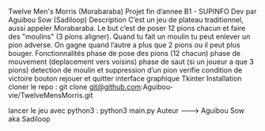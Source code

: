 Twelve Men's Morris (Morabaraba)
Projet fin d’annee B1 - SUPINFO
Dev par Aguibou Sow (Sadiloop)
Description
C’est un jeu de plateau traditionnel, aussi appeler Morabaraba.
Le but c’est de poser 12 pions chacun et faire des "moulins" (3 pions aligner).
Quand tu fait un moulin tu peut enlever un pion adverse.
On gagne quand l’autre a plus que 2 pions ou il peut plus bouger.
Fonctionnalités
phase de pose des pions (12 chacun)
phase de mouvement (deplacement vers voisins)
phase de saut (si un joueur a que 3 pions)
detection de moulin et suppression d’un pion
verifie condition de victoire
bouton rejouer et quitter
interface graphique Tkinter
Installation
cloner le repo :
    git clone git@github.com:Aguibou-vie/TwelveMensMorris.git

lancer le jeu avec python3 :
    python3 main.py
Auteur ---> Aguibou Sow aka Sadiloop